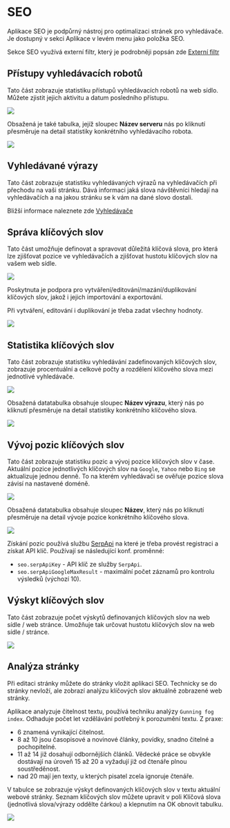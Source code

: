 # SEO

Aplikace SEO je podpůrný nástroj pro optimalizaci stránek pro vyhledávače. Je dostupný v sekci Aplikace v levém menu jako položka SEO.

Sekce SEO využívá externí filtr, který je podrobněji popsán zde [Externí filtr](../stat/external-filter.md)

## Přístupy vyhledávacích robotů

Tato část zobrazuje statistiku přístupů vyhledávacích robotů na web sídlo. Můžete zjistit jejich aktivitu a datum posledního přístupu.

![](seo-admin-page.png)

Obsažená je také tabulka, jejíž sloupec **Název serveru** nás po kliknutí přesměruje na detail statistiky konkrétního vyhledávacího robota.

![](seo-admin-details-page.png)

## Vyhledávané výrazy

Tato část zobrazuje statistiku vyhledávaných výrazů na vyhledávačích při přechodu na vaši stránku. Dává informaci jaká slova návštěvníci hledají na vyhledávačích a na jakou stránku se k vám na dané slovo dostali.

Bližší informace naleznete zde [Vyhledávače](../stat/README.md#vyhledávače)

## Správa klíčových slov

Tato část umožňuje definovat a spravovat důležitá klíčová slova, pro která lze zjišťovat pozice ve vyhledávačích a zjišťovat hustotu klíčových slov na vašem web sídle.

![](seo-management-keywords-page.png)

Poskytnuta je podpora pro vytváření/editování/mazání/duplikování klíčových slov, jakož i jejich importování a exportování.

Při vytváření, editování i duplikování je třeba zadat všechny hodnoty.

![](seo-management-keywords-editor.png)

## Statistika klíčových slov

Tato část zobrazuje statistiku vyhledávání zadefinovaných klíčových slov, zobrazuje procentuální a celkové počty a rozdělení klíčového slova mezi jednotlivé vyhledávače.

![](seo-stat-keywords-page.png)

Obsažená datatabulka obsahuje sloupec **Název výrazu**, který nás po kliknutí přesměruje na detail statistiky konkrétního klíčového slova.

![](seo-stat-keywords-detail-page.png)

## Vývoj pozic klíčových slov

Tato část zobrazuje statistiku pozic a vývoj pozice klíčových slov v čase. Aktuální pozice jednotlivých klíčových slov na `Google`, `Yahoo` nebo `Bing` se aktualizuje jednou denně. To na kterém vyhledávači se ověřuje pozice slova závisí na nastavené doméně.

![](seo-positions-page.png)

Obsažená datatabulka obsahuje sloupec **Název**, který nás po kliknutí přesměruje na detail vývoje pozice konkrétního klíčového slova.

![](seo-positions-details-page.png)

Získání pozic používá službu [SerpApi](https://serpapi.com) na které je třeba provést registraci a získat API klíč. Používají se následující konf. proměnné:
- `seo.serpApiKey` - API klíč ze služby `SerpApi`.
- `seo.serpApiGoogleMaxResult` - maximální počet záznamů pro kontrolu výsledků (výchozí 10).

## Výskyt klíčových slov

Tato část zobrazuje počet výskytů definovaných klíčových slov na web sídle / web stránce. Umožňuje tak určovat hustotu klíčových slov na web sídle / stránce.

![](seo-number-keywords-page.png)

## Analýza stránky

Při editaci stránky můžete do stránky vložit aplikaci SEO. Technicky se do stránky nevloží, ale zobrazí analýzu klíčových slov aktuálně zobrazené web stránky.

Aplikace analyzuje čitelnost textu, používá techniku analýzy `Gunning fog index`. Odhaduje počet let vzdělávání potřebný k porozumění textu. Z praxe:
- 6 znamená vynikající čitelnost.
- 8 až 10 jsou časopisové a novinové články, povídky, snadno čitelné a pochopitelné.
- 11 až 14 již dosahují odbornějších článků. Vědecké práce se obvykle dostávají na úroveň 15 až 20 a vyžadují již od čtenáře plnou soustředěnost.
- nad 20 mají jen texty, u kterých pisatel zcela ignoruje čtenáře.

V tabulce se zobrazuje výskyt definovaných klíčových slov v textu aktuální webové stránky. Seznam klíčových slov můžete upravit v poli Klíčová slova (jednotlivá slova/výrazy oddělte čárkou) a klepnutím na OK obnovit tabulku.

![](seo-app.png)
